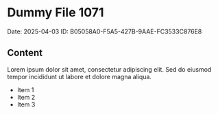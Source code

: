 # Dummy File 1071

Date: 2025-04-03
ID: B05058A0-F5A5-427B-9AAE-FC3533C876E8

## Content

Lorem ipsum dolor sit amet, consectetur adipiscing elit.
Sed do eiusmod tempor incididunt ut labore et dolore magna aliqua.

* Item 1
* Item 2
* Item 3
